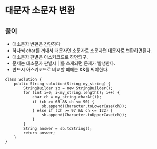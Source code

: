 # 대문자 소문자 변환

## 풀이
* 대소문자 변환은 간단하다
* 하나씩 char를 꺼내서 대문자면 소문자로 소문자면 대문자로 변환하면된다.
* 대소문자 판별은 아스키코드로 하면되구.
* 문제는 대소문자 판별시 ||를 쓰게되면 문제가 발생한다.
* 반드시 아스키코드로 비교할 떄에는 &&를 써야한다.

```
class Solution {
    public String solution(String my_string) {
        StringBuilder sb = new StringBuilder();
        for (int i=0; i<my_string.length(); i++) {
            char ch = my_string.charAt(i);
            if (ch >= 65 && ch <= 90) {
                sb.append(Character.toLowerCase(ch));
            } else if (ch >= 97 && ch <= 122) {
                sb.append(Character.toUpperCase(ch));
            }
        }
        String answer = sb.toString();
        return answer;
    }
}
```

